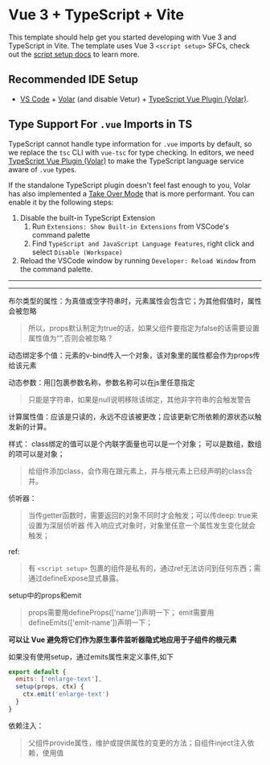 # Vue 3 + TypeScript + Vite

This template should help get you started developing with Vue 3 and TypeScript in Vite. The template uses Vue 3 `<script setup>` SFCs, check out the [script setup docs](https://v3.vuejs.org/api/sfc-script-setup.html#sfc-script-setup) to learn more.

## Recommended IDE Setup

- [VS Code](https://code.visualstudio.com/) + [Volar](https://marketplace.visualstudio.com/items?itemName=Vue.volar) (and disable Vetur) + [TypeScript Vue Plugin (Volar)](https://marketplace.visualstudio.com/items?itemName=Vue.vscode-typescript-vue-plugin).

## Type Support For `.vue` Imports in TS

TypeScript cannot handle type information for `.vue` imports by default, so we replace the `tsc` CLI with `vue-tsc` for type checking. In editors, we need [TypeScript Vue Plugin (Volar)](https://marketplace.visualstudio.com/items?itemName=Vue.vscode-typescript-vue-plugin) to make the TypeScript language service aware of `.vue` types.

If the standalone TypeScript plugin doesn't feel fast enough to you, Volar has also implemented a [Take Over Mode](https://github.com/johnsoncodehk/volar/discussions/471#discussioncomment-1361669) that is more performant. You can enable it by the following steps:

1. Disable the built-in TypeScript Extension
   1. Run `Extensions: Show Built-in Extensions` from VSCode's command palette
   2. Find `TypeScript and JavaScript Language Features`, right click and select `Disable (Workspace)`
2. Reload the VSCode window by running `Developer: Reload Window` from the command palette.


---
---

布尔类型的属性：为真值或空字符串时，元素属性会包含它；为其他假值时，属性会被忽略
> 所以，props默认制定为true的话，如果父组件要指定为false的话需要设置属性值为“”,否则会被忽略？

动态绑定多个值：元素的v-bind传入一个对象，该对象里的属性都会作为props传给该元素

动态参数：用[]包裹参数名称，参数名称可以在js里任意指定
> 只能是字符串，如果是null说明移除该绑定，其他非字符串的会触发警告

计算属性值：应该是只读的，永远不应该被更改；应该更新它所依赖的源状态以触发新的计算。

样式：
class绑定的值可以是个内联字面量也可以是一个对象；
可以是数组，数组的项可以是对象；
> 给组件添加class，会作用在跟元素上，并与根元素上已经声明的class合并。

侦听器：
> 当传getter函数时，需要返回的对象不同时才会触发；可以传deep: true来设置为深层侦听器
> 传入响应式对象时，对象里任意一个属性发生变化就会触发；

ref:
> 有 `<script setup>` 包裹的组件是私有的，通过ref无法访问到任何东西；需通过defineExpose显式暴露。

setup中的props和emit
> props需要用defineProps(['name'])声明一下；
> emit需要用defineEmits(['emit-name'])声明一下；

**可以让 Vue 避免将它们作为原生事件监听器隐式地应用于子组件的根元素**

如果没有使用setup，通过emits属性来定义事件,如下
```js
export default {
  emits: ['enlarge-text'],
  setup(props, ctx) {
    ctx.emit('enlarge-text')
  }
}
```

依赖注入：
> 父组件provide属性，维护或提供属性的变更的方法；自组件inject注入依赖，使用值



